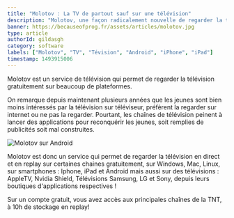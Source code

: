 ```yaml
---
title: "Molotov : La TV de partout sauf sur une télévision"
description: "Molotov, une façon radicalement nouvelle de regarder la télévision. Gratuitement."
banner: https://becauseofprog.fr/assets/articles/molotov.jpg
type: article
authorId: gildasgh
category: software
labels: ["Molotov", "TV", "Tévision", "Android", "iPhone", "iPad"]
timestamp: 1493915006
---
```


Molotov est un service de télévision qui permet de regarder la télévision gratuitement sur beaucoup de plateformes.

On remarque depuis maintenant plusieurs années que les jeunes sont bien moins intéressés par la télévision sur téléviseur, préfèrent la regarder sur internet ou ne pas la regarder. Pourtant, les chaînes de télévision peinent à lancer des applications pour reconquérir les jeunes, soit remplies de publicités soit mal construites.

![Molotov sur Android](https://cdn-images-1.medium.com/max/800/1*omsDh0svO0H_S2zPC3CI1A.png)

Molotov est donc un service qui permet de regarder la télévision en direct et en replay sur certaines chaines gratuitement, sur Windows, Mac, Linux, sur smartphones : Iphone, iPad et Android mais aussi sur des télévisions : AppleTV, Nvidia Shield, Télévisions Samsung, LG et Sony, depuis leurs boutiques d'applications respectives !

Sur un compte gratuit, vous avez accès aux principales chaînes de la TNT, à 10h de stockage en replay!

